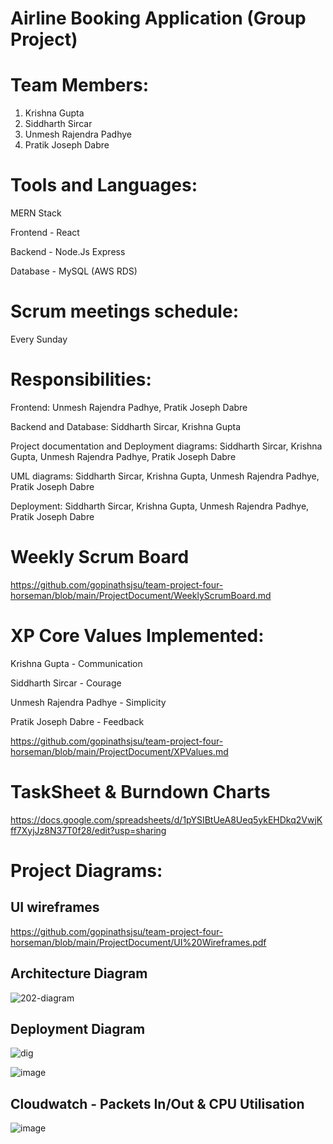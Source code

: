 # Airline Booking Application (Group Project)


# Team Members:
1. Krishna Gupta
2. Siddharth Sircar
3. Unmesh Rajendra Padhye 
4. Pratik Joseph Dabre


# Tools and Languages:
MERN Stack

Frontend - React 

Backend - Node.Js Express

Database - MySQL (AWS RDS)


# Scrum meetings schedule:
Every Sunday


# Responsibilities:
Frontend: Unmesh Rajendra Padhye, Pratik Joseph Dabre

Backend and Database: Siddharth Sircar, Krishna Gupta

Project documentation and Deployment diagrams: Siddharth Sircar, Krishna Gupta, Unmesh Rajendra Padhye, Pratik Joseph Dabre 

UML diagrams: Siddharth Sircar, Krishna Gupta, Unmesh Rajendra Padhye, Pratik Joseph Dabre 

Deployment: Siddharth Sircar, Krishna Gupta, Unmesh Rajendra Padhye, Pratik Joseph Dabre 


# Weekly Scrum Board
https://github.com/gopinathsjsu/team-project-four-horseman/blob/main/ProjectDocument/WeeklyScrumBoard.md


# XP Core Values Implemented:
Krishna Gupta - Communication

Siddharth Sircar - Courage

Unmesh Rajendra Padhye - Simplicity

Pratik Joseph Dabre - Feedback

https://github.com/gopinathsjsu/team-project-four-horseman/blob/main/ProjectDocument/XPValues.md


# TaskSheet & Burndown Charts
https://docs.google.com/spreadsheets/d/1pYSIBtUeA8Ueq5ykEHDkq2VwjKff7XyjJz8N37T0f28/edit?usp=sharing


# Project Diagrams:

## UI wireframes
https://github.com/gopinathsjsu/team-project-four-horseman/blob/main/ProjectDocument/UI%20Wireframes.pdf

## Architecture Diagram
![202-diagram](https://user-images.githubusercontent.com/20012695/144321490-f5f3709d-1f77-4a80-884d-f1bf5afbedad.jpg)


## Deployment Diagram
![dig](https://user-images.githubusercontent.com/20245964/144387343-820a04b5-3844-47ee-9a20-f5d3ed9d43a9.png)

![image](https://user-images.githubusercontent.com/20012695/144534107-962618a3-620c-42ba-9d77-3bb8de522966.png)

## Cloudwatch - Packets In/Out & CPU Utilisation

![image](https://user-images.githubusercontent.com/20012695/144534398-37ec9dae-f954-4701-82d3-95694f82bb3b.png)

